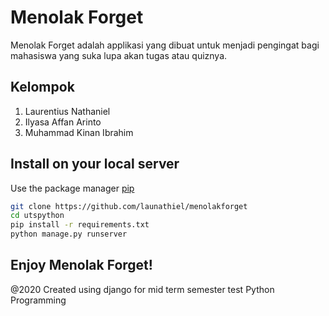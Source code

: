 # Menolak Forget

Menolak Forget adalah applikasi yang dibuat untuk menjadi pengingat bagi mahasiswa yang suka lupa akan tugas atau quiznya.

## Kelompok 
1. Laurentius Nathaniel
2. Ilyasa Affan Arinto
3. Muhammad Kinan Ibrahim

## Install on your local server

Use the package manager [pip](https://pip.pypa.io/en/stable/)

```bash
git clone https://github.com/launathiel/menolakforget
cd utspython
pip install -r requirements.txt
python manage.py runserver

```

Enjoy Menolak Forget!
-
@2020 Created using django for mid term semester test Python Programming
 
